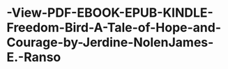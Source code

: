 # -View-PDF-EBOOK-EPUB-KINDLE-Freedom-Bird-A-Tale-of-Hope-and-Courage-by-Jerdine-NolenJames-E.-Ranso